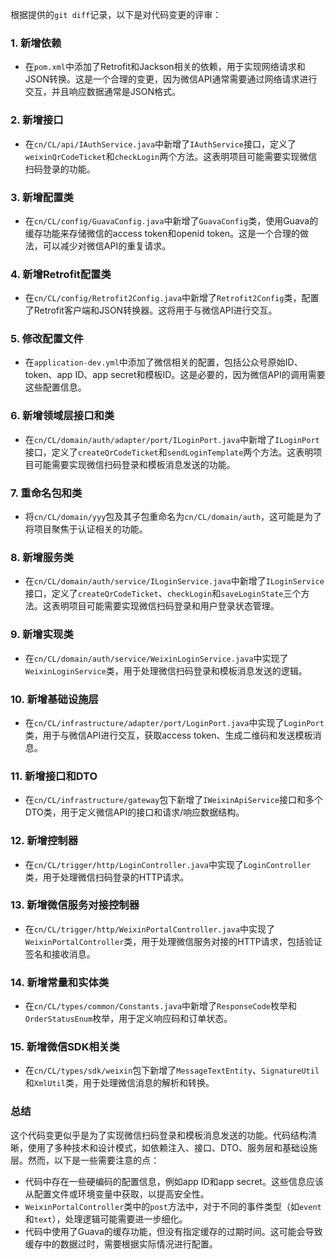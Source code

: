 根据提供的`git diff`记录，以下是对代码变更的评审：

### 1. 新增依赖
- 在`pom.xml`中添加了Retrofit和Jackson相关的依赖，用于实现网络请求和JSON转换。这是一个合理的变更，因为微信API通常需要通过网络请求进行交互，并且响应数据通常是JSON格式。

### 2. 新增接口
- 在`cn/CL/api/IAuthService.java`中新增了`IAuthService`接口，定义了`weixinQrCodeTicket`和`checkLogin`两个方法。这表明项目可能需要实现微信扫码登录的功能。

### 3. 新增配置类
- 在`cn/CL/config/GuavaConfig.java`中新增了`GuavaConfig`类，使用Guava的缓存功能来存储微信的access token和openid token。这是一个合理的做法，可以减少对微信API的重复请求。

### 4. 新增Retrofit配置类
- 在`cn/CL/config/Retrofit2Config.java`中新增了`Retrofit2Config`类，配置了Retrofit客户端和JSON转换器。这将用于与微信API进行交互。

### 5. 修改配置文件
- 在`application-dev.yml`中添加了微信相关的配置，包括公众号原始ID、token、app ID、app secret和模板ID。这是必要的，因为微信API的调用需要这些配置信息。

### 6. 新增领域层接口和类
- 在`cn/CL/domain/auth/adapter/port/ILoginPort.java`中新增了`ILoginPort`接口，定义了`createQrCodeTicket`和`sendLoginTemplate`两个方法。这表明项目可能需要实现微信扫码登录和模板消息发送的功能。

### 7. 重命名包和类
- 将`cn/CL/domain/yyy`包及其子包重命名为`cn/CL/domain/auth`，这可能是为了将项目聚焦于认证相关的功能。

### 8. 新增服务类
- 在`cn/CL/domain/auth/service/ILoginService.java`中新增了`ILoginService`接口，定义了`createQrCodeTicket`、`checkLogin`和`saveLoginState`三个方法。这表明项目可能需要实现微信扫码登录和用户登录状态管理。

### 9. 新增实现类
- 在`cn/CL/domain/auth/service/WeixinLoginService.java`中实现了`WeixinLoginService`类，用于处理微信扫码登录和模板消息发送的逻辑。

### 10. 新增基础设施层
- 在`cn/CL/infrastructure/adapter/port/LoginPort.java`中实现了`LoginPort`类，用于与微信API进行交互，获取access token、生成二维码和发送模板消息。

### 11. 新增接口和DTO
- 在`cn/CL/infrastructure/gateway`包下新增了`IWeixinApiService`接口和多个DTO类，用于定义微信API的接口和请求/响应数据结构。

### 12. 新增控制器
- 在`cn/CL/trigger/http/LoginController.java`中实现了`LoginController`类，用于处理微信扫码登录的HTTP请求。

### 13. 新增微信服务对接控制器
- 在`cn/CL/trigger/http/WeixinPortalController.java`中实现了`WeixinPortalController`类，用于处理微信服务对接的HTTP请求，包括验证签名和接收消息。

### 14. 新增常量和实体类
- 在`cn/CL/types/common/Constants.java`中新增了`ResponseCode`枚举和`OrderStatusEnum`枚举，用于定义响应码和订单状态。

### 15. 新增微信SDK相关类
- 在`cn/CL/types/sdk/weixin`包下新增了`MessageTextEntity`、`SignatureUtil`和`XmlUtil`类，用于处理微信消息的解析和转换。

### 总结
这个代码变更似乎是为了实现微信扫码登录和模板消息发送的功能。代码结构清晰，使用了多种技术和设计模式，如依赖注入、接口、DTO、服务层和基础设施层。然而，以下是一些需要注意的点：

- 代码中存在一些硬编码的配置信息，例如app ID和app secret。这些信息应该从配置文件或环境变量中获取，以提高安全性。
- `WeixinPortalController`类中的`post`方法中，对于不同的事件类型（如`event`和`text`），处理逻辑可能需要进一步细化。
- 代码中使用了Guava的缓存功能，但没有指定缓存的过期时间。这可能会导致缓存中的数据过时，需要根据实际情况进行配置。